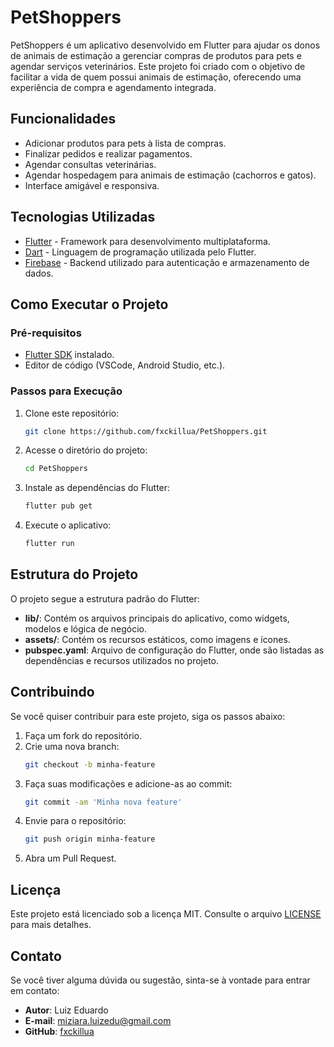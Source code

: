 # PetShoppers

PetShoppers é um aplicativo desenvolvido em Flutter para ajudar os donos de animais de estimação a gerenciar compras de produtos para pets e agendar serviços veterinários. Este projeto foi criado com o objetivo de facilitar a vida de quem possui animais de estimação, oferecendo uma experiência de compra e agendamento integrada.

## Funcionalidades

- Adicionar produtos para pets à lista de compras.
- Finalizar pedidos e realizar pagamentos.
- Agendar consultas veterinárias.
- Agendar hospedagem para animais de estimação (cachorros e gatos).
- Interface amigável e responsiva.

## Tecnologias Utilizadas

- [Flutter](https://flutter.dev/) - Framework para desenvolvimento multiplataforma.
- [Dart](https://dart.dev/) - Linguagem de programação utilizada pelo Flutter.
- [Firebase](https://firebase.google.com/) - Backend utilizado para autenticação e armazenamento de dados.

## Como Executar o Projeto

### Pré-requisitos

- [Flutter SDK](https://flutter.dev/docs/get-started/install) instalado.
- Editor de código (VSCode, Android Studio, etc.).

### Passos para Execução

1. Clone este repositório:
    ```bash
    git clone https://github.com/fxckillua/PetShoppers.git
    ```
2. Acesse o diretório do projeto:
    ```bash
    cd PetShoppers
    ```
3. Instale as dependências do Flutter:
    ```bash
    flutter pub get
    ```
4. Execute o aplicativo:
    ```bash
    flutter run
    ```

## Estrutura do Projeto

O projeto segue a estrutura padrão do Flutter:
- **lib/**: Contém os arquivos principais do aplicativo, como widgets, modelos e lógica de negócio.
- **assets/**: Contém os recursos estáticos, como imagens e ícones.
- **pubspec.yaml**: Arquivo de configuração do Flutter, onde são listadas as dependências e recursos utilizados no projeto.

## Contribuindo

Se você quiser contribuir para este projeto, siga os passos abaixo:

1. Faça um fork do repositório.
2. Crie uma nova branch:
    ```bash
    git checkout -b minha-feature
    ```
3. Faça suas modificações e adicione-as ao commit:
    ```bash
    git commit -am 'Minha nova feature'
    ```
4. Envie para o repositório:
    ```bash
    git push origin minha-feature
    ```
5. Abra um Pull Request.

## Licença

Este projeto está licenciado sob a licença MIT. Consulte o arquivo [LICENSE](LICENSE) para mais detalhes.

## Contato

Se você tiver alguma dúvida ou sugestão, sinta-se à vontade para entrar em contato:

- **Autor**: Luiz Eduardo
- **E-mail**: miziara.luizedu@gmail.com
- **GitHub**: [fxckillua](https://github.com/fxckillua)
